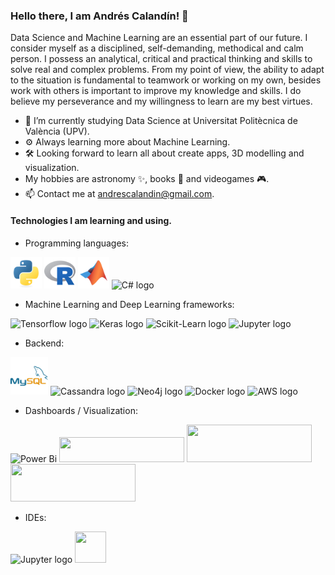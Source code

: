 ### Hello there, I am Andrés Calandín! 👋

Data Science and Machine Learning are an essential part of our future. I consider myself as a disciplined, self-demanding, methodical and calm person. I possess an analytical, critical and practical thinking and skills to solve real and complex problems. From my point of view, the ability to adapt to the situation is fundamental to teamwork or working on my own, besides work with others is important to improve my knowledge and skills. I do believe my perseverance and my willingness to learn are my best virtues.

- 🔭 I’m currently studying Data Science at Universitat Politècnica de València (UPV).
- ⚙ Always learning more about Machine Learning.
- 🛠 Looking forward to learn all about create apps, 3D modelling and visualization.
- My hobbies are astronomy ✨, books 📖 and videogames 🎮.
- 📫 Contact me at andrescalandin@gmail.com.

#### Technologies I am learning and using.

- Programming languages:
 
<img src="https://github.com/devicons/devicon/blob/master/icons/python/python-original.svg" alt="Python logo" width="50" height="50"> <img src="https://github.com/devicons/devicon/blob/master/icons/r/r-original.svg" alt="R logo" width="50" height="50"> <img src="https://github.com/devicons/devicon/blob/master/icons/matlab/matlab-original.svg" alt="Matlab logo" width="50" height="50"> <img src="https://sg.com.mx/sites/default/files/styles/max_w680/public/images/C_sharp%20CDMx.png" alt="C# logo" width="50" height="50">

- Machine Learning and Deep Learning frameworks:

<img src="https://cdn.worldvectorlogo.com/logos/tensorflow-2.svg" alt="Tensorflow logo" width="50" height="50"> <img src="https://upload.wikimedia.org/wikipedia/commons/thumb/a/ae/Keras_logo.svg/1024px-Keras_logo.svg.png" alt="Keras logo" width="50" height="50"> <img src="https://upload.wikimedia.org/wikipedia/commons/thumb/0/05/Scikit_learn_logo_small.svg/1280px-Scikit_learn_logo_small.svg.png" alt="Scikit-Learn logo" width="70" height="40"> <img src="https://upload.wikimedia.org/wikipedia/commons/thumb/3/38/Jupyter_logo.svg/1200px-Jupyter_logo.svg.png" alt="Jupyter logo" width="50" height="50">

- Backend:

<img src="https://github.com/devicons/devicon/blob/master/icons/mysql/mysql-original-wordmark.svg" alt="mysql logo" width="60" height="60"> <img src="https://cdn.worldvectorlogo.com/logos/cassandra.svg" alt="Cassandra logo" width="60" height="60"> <img src="https://cdn.worldvectorlogo.com/logos/neo4j.svg" alt="Neo4j logo" width="60" height="60"> <img src="https://cdn.worldvectorlogo.com/logos/docker-3.svg" alt="Docker logo" width="80" height="80"> <img src="https://cdn.worldvectorlogo.com/logos/amazon-web-services-2.svg" alt="AWS logo" width="60" height="60">
  
- Dashboards / Visualization:

<img src="https://cdn.icon-icons.com/icons2/2699/PNG/512/microsoft_powerbi_logo_icon_169958.png" alt="Power Bi" width="120" height="60"> <img src="https://www.tableau.com/sites/default/files/pages/tableaulogo_highres.png" width="200" height="40"> <img src="https://matplotlib.org/_static/logo_dark.svg" width="200" height="60"> <img src="https://upload.wikimedia.org/wikipedia/commons/8/8a/Plotly-logo.png" width="200" height="60">

- IDEs:

<img src="https://upload.wikimedia.org/wikipedia/commons/thumb/3/38/Jupyter_logo.svg/1200px-Jupyter_logo.svg.png" alt="Jupyter logo" width="50" height="50"> <img  src="https://upload.wikimedia.org/wikipedia/commons/thumb/5/59/Visual_Studio_Icon_2019.svg/1200px-Visual_Studio_Icon_2019.svg.png"  width="50" height="50">

<!--
**Y4nareth/Y4nareth** is a ✨ _special_ ✨ repository because its `README.md` (this file) appears on your GitHub profile.

Here are some ideas to get you started:

- 🔭 I’m currently working on ...
- 🌱 I’m currently learning ...
- 👯 I’m looking to collaborate on ...
- 🤔 I’m looking for help with ...
- 💬 Ask me about ...
- 📫 How to reach me: ...
- 😄 Pronouns: ...
- ⚡ Fun fact: ...
-->

